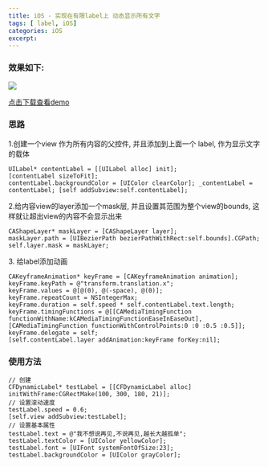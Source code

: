 ```yaml
---
title: iOS - 实现在有限label上 动态显示所有文字
tags: [ label, iOS]
categories: iOS
excerpt: 
---
```


### 效果如下:
![]({{site.url}}/downloads/ios-label/label.webp)

[点击下载查看demo](https://github.com/yuchuanfeng/CFDynamicLabel)

### 思路

1.创建一个view 作为所有内容的父控件, 并且添加到上面一个 label, 作为显示文字的载体
```
UILabel* contentLabel = [[UILabel alloc] init];
[contentLabel sizeToFit];
contentLabel.backgroundColor = [UIColor clearColor]; _contentLabel = contentLabel; [self addSubview:self.contentLabel];
```
2.给内容view的layer添加一个mask层, 并且设置其范围为整个view的bounds, 这样就让超出view的内容不会显示出来
```
CAShapeLayer* maskLayer = [CAShapeLayer layer];
maskLayer.path = [UIBezierPath bezierPathWithRect:self.bounds].CGPath;
self.layer.mask = maskLayer;
```
3. 给label添加动画
```
CAKeyframeAnimation* keyFrame = [CAKeyframeAnimation animation];
keyFrame.keyPath = @"transform.translation.x";
keyFrame.values = @[@(0), @(-space), @(0)];
keyFrame.repeatCount = NSIntegerMax;
keyFrame.duration = self.speed * self.contentLabel.text.length;
keyFrame.timingFunctions = @[[CAMediaTimingFunction functionWithName:kCAMediaTimingFunctionEaseInEaseOut], [CAMediaTimingFunction functionWithControlPoints:0 :0 :0.5 :0.5]];
keyFrame.delegate = self;
[self.contentLabel.layer addAnimation:keyFrame forKey:nil];
```
### 使用方法
```
// 创建
CFDynamicLabel* testLabel = [[CFDynamicLabel alloc] initWithFrame:CGRectMake(100, 300, 180, 21)];
// 设置滚动速度
testLabel.speed = 0.6;
[self.view addSubview:testLabel];
// 设置基本属性
testLabel.text = @"我不想说再见,不说再见,越长大越孤单";
testLabel.textColor = [UIColor yellowColor];
testLabel.font = [UIFont systemFontOfSize:23];
testLabel.backgroundColor = [UIColor grayColor];
```

